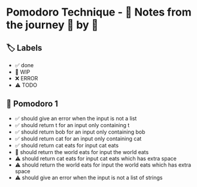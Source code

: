 # Pomodoro Technique - 📝 Notes from the journey 🍅 by 🍅


## 🏷️ Labels

- ✅ done
- 🚧 WIP
- ❌ ERROR
- ⚠ TODO

## 🍅 Pomodoro 1

- ✅ should give an error when the input is not a list
- ✅ should return t for an input only containing t
- ✅ should return bob for an input only containing bob
- ✅ should return cat for an input only containing cat
- ✅ should return cat eats for input cat eats
- 🚧 should return the world eats for input the world eats
- ⚠ should return cat eats for input cat eats which has extra space
- ⚠ should return the world eats for input the world eats which has extra space
- ⚠ should give an error when the input is not a list of strings
